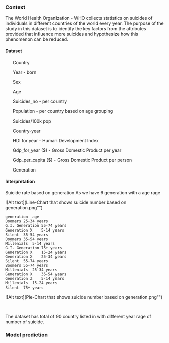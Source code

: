 ### Context

The World Health Organization - WHO collects statistics on suicides of individuals in different countries of the world every year.
The purpose of the study in this dataset is to identify the key factors from the attributes provided that influence more suicides and hypothesize how this phenomenon can be reduced.

#### Dataset
<ul> Country </ul>
<ul> Year - born  </ul>
<ul> Sex  </ul>
<ul> Age  </ul>
<ul> Suicides_no - per country </ul>
<ul> Population - per country based on age grouping </ul>
<ul> Suicides/100k pop  </ul>
<ul> Country-year  </ul>
<ul> HDI for year - Human Development Index  </ul>
<ul> Gdp_for_year ($) - Gross Domestic Product per year </ul>
<ul> Gdp_per_capita ($) - Gross Domestic Product per person </ul>
<ul> Generation  </ul>


#### Interpretation


Suicide rate based on generation
As we have 6 generation with a age rage

  ![Alt text](Line-Chart that shows suicide number based on generation.png"")


	generation	age	
	Boomers	25-34 years	
	G.I. Generation	55-74 years	
	Generation X	5-14 years	
	Silent	35-54 years	
	Boomers	35-54 years	
	Millenials	5-14 years	
	G.I. Generation	75+ years	
	Generation X	15-24 years
	Generation X	25-34 years	
	Silent	55-74 years	
	Boomers	55-74 years	
	Millenials	25-34 years	
	Generation X	35-54 years	
	Generation Z	5-14 years	
	Millenials	15-24 years	
	Silent	75+ years	


 ![Alt text](Pie-Chart that shows suicide number based on generation.png"")




<br>

The dataset has total of 90 country listed in with different year rage of number of suicide.


### Model prediction